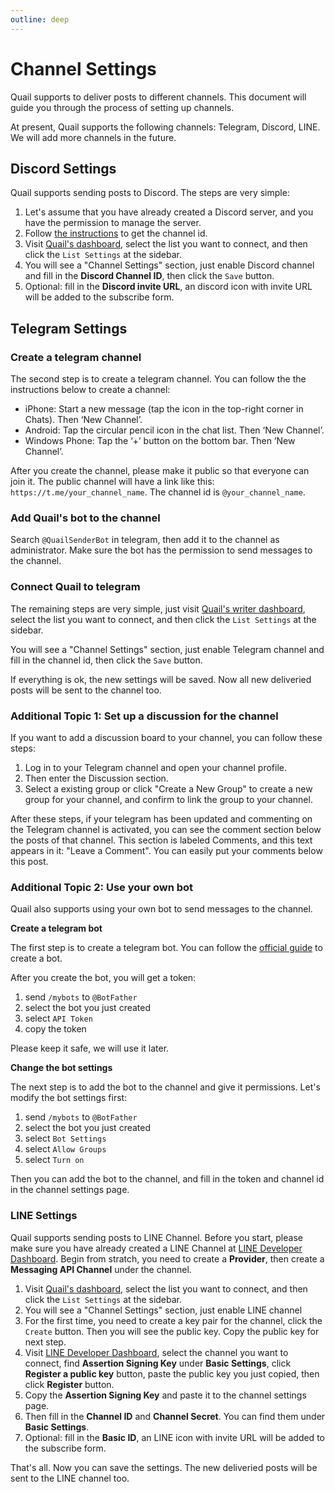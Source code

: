 ```yaml
---
outline: deep
---
```


# Channel Settings

Quail supports to deliver posts to different channels. This document will guide you through the process of setting up channels. 

At present, Quail supports the following channels: Telegram, Discord, LINE. We will add more channels in the future.

## Discord Settings

Quail supports sending posts to Discord. The steps are very simple:

1. Let's assume that you have already created a Discord server, and you have the permission to manage the server.
2. Follow [the instructions](https://techwiser.com/how-to-copy-discord-profile-channel-server-message-id-and-link/) to get the channel id.
3. Visit [Quail's dashboard](https://quail.ink/dashboard), select the list you want to connect, and then click the `List Settings` at the sidebar.
4. You will see a "Channel Settings" section, just enable Discord channel and fill in the **Discord Channel ID**, then click the `Save` button.
5. Optional: fill in the **Discord invite URL**, an discord icon with invite URL will be added to the subscribe form.

## Telegram Settings

### Create a telegram channel

The second step is to create a telegram channel. You can follow the the instructions below to create a channel:

- iPhone: Start a new message (tap the icon in the top-right corner in Chats). Then ‘New Channel’.
- Android: Tap the circular pencil icon in the chat list. Then ‘New Channel’.
- Windows Phone: Tap the ‘+’ button on the bottom bar. Then ‘New Channel’.

After you create the channel, please make it public so that everyone can join it. The public channel will have a link like this: `https://t.me/your_channel_name`. The channel id is `@your_channel_name`.

### Add Quail's bot to the channel

Search `@QuailSenderBot` in telegram, then add it to the channel as administrator. Make sure the bot has the permission to send messages to the channel.

### Connect Quail to telegram

The remaining steps are very simple, just visit [Quail's writer dashboard](https://quail.ink/dashboard), select the list you want to connect, and then click the `List Settings` at the sidebar.

You will see a "Channel Settings" section, just enable Telegram channel and fill in the channel id, then click the `Save` button.

If everything is ok, the new settings will be saved. Now all new deliveried posts will be sent to the channel too.

### Additional Topic 1: Set up a discussion for the channel

If you want to add a discussion board to your channel, you can follow these steps:

1. Log in to your Telegram channel and open your channel profile. 
2. Then enter the Discussion section. 
3. Select a existing group or click "Create a New Group" to create a new group for your channel, and confirm to link the group to your channel.
  
After these steps, if your telegram has been updated and commenting on the Telegram channel is activated, you can see the comment section below the posts of that channel. This section is labeled Comments, and this text appears in it: "Leave a Comment". You can easily put your comments below this post. 

### Additional Topic 2: Use your own bot

Quail also supports using your own bot to send messages to the channel.

**Create a telegram bot**

The first step is to create a telegram bot. You can follow the [official guide](https://core.telegram.org/bots#6-botfather) to create a bot.

After you create the bot, you will get a token:

1. send `/mybots` to `@BotFather`
2. select the bot you just created
3. select `API Token`
4. copy the token

Please keep it safe, we will use it later.

**Change the bot settings**

The next step is to add the bot to the channel and give it permissions. Let's modify the bot settings first:

1. send `/mybots` to `@BotFather`
2. select the bot you just created
3. select `Bot Settings`
4. select `Allow Groups`
5. select `Turn on`

Then you can add the bot to the channel, and fill in the token and channel id in the channel settings page.

### LINE Settings

Quail supports sending posts to LINE Channel. Before you start, please make sure you have already created a LINE Channel at [LINE Developer Dashboard](https://developers.line.biz/console). Begin from stratch, you need to create a **Provider**, then create a **Messaging API Channel** under the channel.

1. Visit [Quail's dashboard](https://quail.ink/dashboard), select the list you want to connect, and then click the `List Settings` at the sidebar.
2. You will see a "Channel Settings" section, just enable LINE channel
3. For the first time, you need to create a key pair for the channel, click the `Create` button. Then you will see the public key. Copy the public key for next step.
4. Visit [LINE Developer Dashboard](https://developers.line.biz/console), select the channel you want to connect, find **Assertion Signing Key** under **Basic Settings**, click **Register a public key** button, paste the public key you just copied, then click **Register** button.
5. Copy the **Assertion Signing Key** and paste it to the channel settings page.
6. Then fill in the **Channel ID** and **Channel Secret**. You can find them under **Basic Settings**.
7. Optional: fill in the **Basic ID**, an LINE icon with invite URL will be added to the subscribe form.

That's all. Now you can save the settings. The new deliveried posts will be sent to the LINE channel too.
